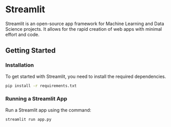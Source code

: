 # Streamlit 

Streamlit is an open-source app framework for Machine Learning and Data Science projects. It allows for the rapid creation of web apps with minimal effort and code.

## Getting Started

### Installation

To get started with Streamlit, you need to install the required dependencies.

```bash
pip install -r requirements.txt
```

### Running a Streamlit App

Run a Streamlit app using the command:

```bash
streamlit run app.py
```
